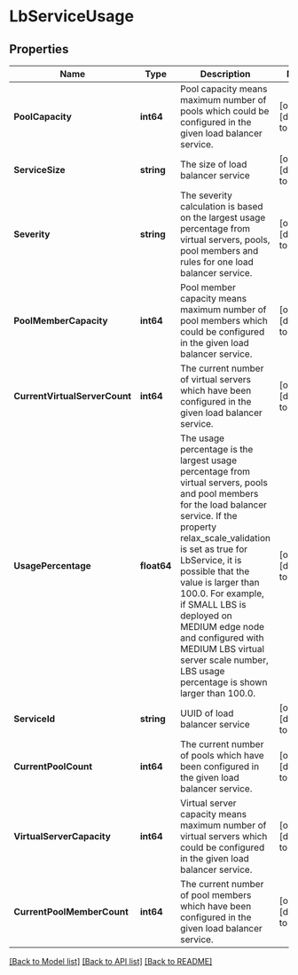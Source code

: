 # LbServiceUsage

## Properties
Name | Type | Description | Notes
------------ | ------------- | ------------- | -------------
**PoolCapacity** | **int64** | Pool capacity means maximum number of pools which could be configured in the given load balancer service.  | [optional] [default to null]
**ServiceSize** | **string** | The size of load balancer service | [optional] [default to null]
**Severity** | **string** | The severity calculation is based on the largest usage percentage from virtual servers, pools, pool members and rules for one load balancer service.  | [optional] [default to null]
**PoolMemberCapacity** | **int64** | Pool member capacity means maximum number of pool members which could be configured in the given load balancer service.  | [optional] [default to null]
**CurrentVirtualServerCount** | **int64** | The current number of virtual servers which have been configured in the given load balancer service.  | [optional] [default to null]
**UsagePercentage** | **float64** | The usage percentage is the largest usage percentage from virtual servers, pools and pool members for the load balancer service. If the property relax_scale_validation is set as true for LbService, it is possible that the value is larger than 100.0. For example, if SMALL LBS is deployed on MEDIUM edge node and configured with MEDIUM LBS virtual server scale number, LBS usage percentage is shown larger than 100.0.  | [optional] [default to null]
**ServiceId** | **string** | UUID of load balancer service | [optional] [default to null]
**CurrentPoolCount** | **int64** | The current number of pools which have been configured in the given load balancer service.  | [optional] [default to null]
**VirtualServerCapacity** | **int64** | Virtual server capacity means maximum number of virtual servers which could be configured in the given load balancer service.  | [optional] [default to null]
**CurrentPoolMemberCount** | **int64** | The current number of pool members which have been configured in the given load balancer service.  | [optional] [default to null]

[[Back to Model list]](../README.md#documentation-for-models) [[Back to API list]](../README.md#documentation-for-api-endpoints) [[Back to README]](../README.md)

